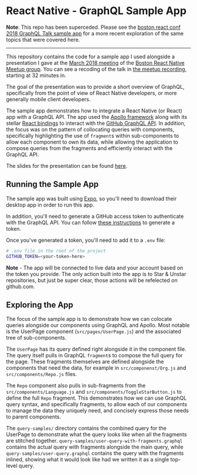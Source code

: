 React Native - GraphQL Sample App
=================================

**Note**: This repo has been superceded. Please see the
[boston react conf 2018 GraphQL Talk sample app](https://github.com/christoomey/boston-react-conf-2018-graphql-talk) for a more recent exploration of the same topics that were covered here.

------

This repository contains the code for a sample app I used alongside a
presentation I gave at the [March 2018 meeting][] of the [Boston React Native
Meetup group][]. You can see a recoding of the talk in [the meetup recording][],
starting at 32 minutes in.

The goal of the presentation was to provide a short overview of GraphQL,
specifically from the point of view of React Native developers, or more
generally mobile client developers.

The sample app demonstrates how to integrate a React Native (or React) app with
a GraphQL API. The app used the [Apollo framework][] along with its stellar
[React bindings][] to interact with the [GitHub GraphQL API][]. In addition, the
focus was on the pattern of collocating queries with components, specifically
highlighting the use of `fragment`s within sub-components to allow each
component to own its data, while allowing the application to compose queries
from the fragments and efficiently interact with the GraphQL API.

The slides for the presentation can be found [here][].

[march 2018 meeting]: https://www.meetup.com/Boston-React-Native/events/248243386/
[boston react native meetup group]: https://www.meetup.com/Boston-React-Native/
[apollo framework]: https://www.apollographql.com/docs/react/
[react bindings]: https://github.com/apollographql/react-apollo
[github graphql api]: https://developer.github.com/v4/
[here]: https://www.dropbox.com/s/asgbdi7f4z2nvoz/react-native-graphql.pdf?dl=0

[the meetup recording]: https://www.youtube.com/watch?v=-siuWbeaN4M&feature=youtu.be&t=32m25s

Running the Sample App
----------------------

The sample app was built using [Expo][], so you'll need to download their
desktop app in order to run this app.

In addition, you'll need to generate a GitHub access token to authenticate with
the GraphQL API. You can follow [these instructions][] to generate a token.

Once you've generated a token, you'll need to add it to a `.env` file:

```sh
# .env file in the root of the project
GITHUB_TOKEN=<your-token-here>
```

**Note** - The app will be connected to live data and your account based on the
token you provide. The only action built into the app is to Star & Unstar
repositories, but just be super clear, those actions will be refelected on
github.com.

Exploring the App
-----------------

The focus of the sample app is to demonstrate how we can colocate queries
alongside our components using GraphQL and Apollo. Most notable is the UserPage
component (`src/pages/UserPage.js`) and the associated tree of sub-components.

The `UserPage` has its query defined right alongside it in the component file.
The query itself pulls in GraphQL `fragment`s to compose the full query for the
page. These fragments themselves are defined alongside the components that need
the data, for example in `src/componenst/Org.js` and `src/components/Repo.js`
files.

The `Repo` component also pulls in sub-fragments from the
`src/components/Language.js` and `src/components/ToggleStarButton.js` to define
the full `Repo` fragment. This demonstrates how we can use GraphQL query syntax,
and specifically fragments, to allow each of our components to manage the data
they uniquely need, and concisely express those needs to parent components.

The `query-samples/` directory contains the combined query for the UserPage to
demonstrate what the query looks like when all the fragments are stitched
together. `query-samples/user-query-with-fragments.graphql` contains the actual
query with fragments alongside the main query, while
`query-samples/user-query.graphql` contains the query with the fragments
inlined, showing what it would look like had we written it as a single top-level
query.

[expo]: https://expo.io/
[these instructions]: https://developer.github.com/v4/guides/forming-calls/#authenticating-with-graphql
